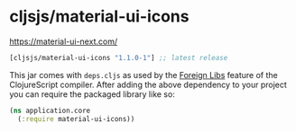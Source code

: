 # cljsjs/material-ui-icons

https://material-ui-next.com/

[](dependency)
```clojure
[cljsjs/material-ui-icons "1.1.0-1"] ;; latest release
```
[](/dependency)

This jar comes with `deps.cljs` as used by the [Foreign Libs][flibs] feature
of the ClojureScript compiler. After adding the above dependency to your project
you can require the packaged library like so:

```clojure
(ns application.core
  (:require material-ui-icons))
```

[flibs]: https://clojurescript.org/reference/packaging-foreign-deps

